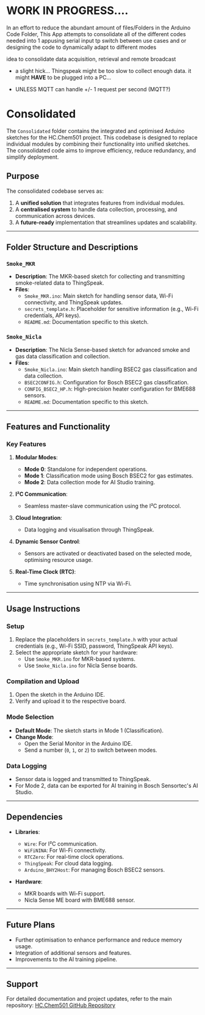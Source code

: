 # WORK IN PROGRESS....

In an effort to reduce the abundant amount of files/Folders in the Arduino Code Folder, 
This App attempts to consolidate all of the different codes needed into 1 appusing serial input tp switch between use cases and or designing the code to dynamically adapt to different modes


idea to consolidate data acquisition, retrieval and remote broadcast
 - a slight hick... Thingspeak might be too slow to collect enough data. it might **HAVE** to be plugged into a PC...

 - UNLESS MQTT can handle +/- 1 request per second (MQTT?)


# Consolidated

The `Consolidated` folder contains the integrated and optimised Arduino sketches for the HC.Chem501 project. This codebase is designed to replace individual modules by combining their functionality into unified sketches. The consolidated code aims to improve efficiency, reduce redundancy, and simplify deployment.

## Purpose
The consolidated codebase serves as:
1. A **unified solution** that integrates features from individual modules.
2. A **centralised system** to handle data collection, processing, and communication across devices.
3. A **future-ready** implementation that streamlines updates and scalability.

---

## Folder Structure and Descriptions

### `Smoke_MKR`
- **Description**: The MKR-based sketch for collecting and transmitting smoke-related data to ThingSpeak.
- **Files**:
  - `Smoke_MKR.ino`: Main sketch for handling sensor data, Wi-Fi connectivity, and ThingSpeak updates.
  - `secrets_template.h`: Placeholder for sensitive information (e.g., Wi-Fi credentials, API keys).
  - `README.md`: Documentation specific to this sketch.

### `Smoke_Nicla`
- **Description**: The Nicla Sense-based sketch for advanced smoke and gas data classification and collection.
- **Files**:
  - `Smoke_Nicla.ino`: Main sketch handling BSEC2 gas classification and data collection.
  - `BSEC2CONFIG.h`: Configuration for Bosch BSEC2 gas classification.
  - `CONFIG_BSEC2_HP.h`: High-precision heater configuration for BME688 sensors.
  - `README.md`: Documentation specific to this sketch.

---

## Features and Functionality

### Key Features
1. **Modular Modes**: 
   - **Mode 0**: Standalone for independent operations.
   - **Mode 1**: Classification mode using Bosch BSEC2 for gas estimates.
   - **Mode 2**: Data collection mode for AI Studio training.

2. **I²C Communication**:
   - Seamless master-slave communication using the I²C protocol.

3. **Cloud Integration**:
   - Data logging and visualisation through ThingSpeak.

4. **Dynamic Sensor Control**:
   - Sensors are activated or deactivated based on the selected mode, optimising resource usage.

5. **Real-Time Clock (RTC)**:
   - Time synchronisation using NTP via Wi-Fi.

---

## Usage Instructions

### Setup
1. Replace the placeholders in `secrets_template.h` with your actual credentials (e.g., Wi-Fi SSID, password, ThingSpeak API keys).
2. Select the appropriate sketch for your hardware:
   - Use `Smoke_MKR.ino` for MKR-based systems.
   - Use `Smoke_Nicla.ino` for Nicla Sense boards.

### Compilation and Upload
1. Open the sketch in the Arduino IDE.
2. Verify and upload it to the respective board.

### Mode Selection
- **Default Mode**: The sketch starts in Mode 1 (Classification).
- **Change Mode**:
  - Open the Serial Monitor in the Arduino IDE.
  - Send a number (`0`, `1`, or `2`) to switch between modes.

### Data Logging
- Sensor data is logged and transmitted to ThingSpeak.
- For Mode 2, data can be exported for AI training in Bosch Sensortec's AI Studio.

---

## Dependencies
- **Libraries**:
  - `Wire`: For I²C communication.
  - `WiFiNINA`: For Wi-Fi connectivity.
  - `RTCZero`: For real-time clock operations.
  - `ThingSpeak`: For cloud data logging.
  - `Arduino_BHY2Host`: For managing Bosch BSEC2 sensors.

- **Hardware**:
  - MKR boards with Wi-Fi support.
  - Nicla Sense ME board with BME688 sensor.

---

## Future Plans
- Further optimisation to enhance performance and reduce memory usage.
- Integration of additional sensors and features.
- Improvements to the AI training pipeline.

---

## Support
For detailed documentation and project updates, refer to the main repository:
[HC.Chem501 GitHub Repository](https://github.com/cheuh008/HC.Chem501)
